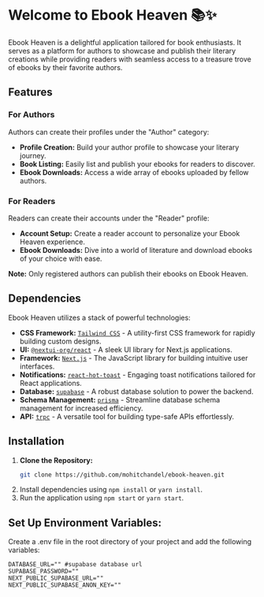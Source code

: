 # Welcome to Ebook Heaven 📚✨

Ebook Heaven is a delightful application tailored for book enthusiasts. It serves as a platform for authors to showcase and publish their literary creations while providing readers with seamless access to a treasure trove of ebooks by their favorite authors.

## Features

### For Authors

Authors can create their profiles under the "Author" category:

- **Profile Creation:** Build your author profile to showcase your literary journey.
- **Book Listing:** Easily list and publish your ebooks for readers to discover.
- **Ebook Downloads:** Access a wide array of ebooks uploaded by fellow authors.

### For Readers

Readers can create their accounts under the "Reader" profile:

- **Account Setup:** Create a reader account to personalize your Ebook Heaven experience.
- **Ebook Downloads:** Dive into a world of literature and download ebooks of your choice with ease.

**Note:** Only registered authors can publish their ebooks on Ebook Heaven.

## Dependencies

Ebook Heaven utilizes a stack of powerful technologies:

- **CSS Framework:** [`Tailwind CSS`](https://tailwindcss.com/) - A utility-first CSS framework for rapidly building custom designs.
- **UI:** [`@nextui-org/react`](https://github.com/nextui-org/react) - A sleek UI library for Next.js applications.
- **Framework:** [`Next.js`](https://nextjs.org/) - The JavaScript library for building intuitive user interfaces.
- **Notifications:** [`react-hot-toast`](https://react-hot-toast.com/) - Engaging toast notifications tailored for React applications.
- **Database:** [`supabase`](https://supabase.io/docs/guides/database) - A robust database solution to power the backend.
- **Schema Management:** [`prisma`](https://www.prisma.io/) - Streamline database schema management for increased efficiency.
- **API:** [`trpc`](https://trpc.io/) - A versatile tool for building type-safe APIs effortlessly.

## Installation

1. **Clone the Repository:**
   ```bash
   git clone https://github.com/mohitchandel/ebook-heaven.git
   ```
2. Install dependencies using `npm install` or `yarn install`.
3. Run the application using `npm start` or `yarn start`.

## Set Up Environment Variables:

Create a .env file in the root directory of your project and add the following variables:

```env
DATABASE_URL="" #supabase database url
SUPABASE_PASSWORD=""
NEXT_PUBLIC_SUPABASE_URL=""
NEXT_PUBLIC_SUPABASE_ANON_KEY=""
```
